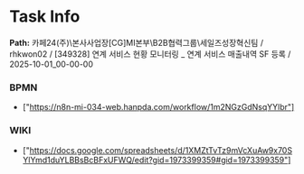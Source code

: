 # Task Info

**Path:** 카페24(주)\본사사업장\[CG]MI본부\B2B협력그룹\세일즈성장혁신팀 / rhkwon02 / [349328] 연계 서비스 현황 모니터링 _ 연계 서비스 매출내역 SF 등록 / 2025-10-01_00-00-00

### BPMN
- ["https://n8n-mi-034-web.hanpda.com/workflow/1m2NGzGdNsqYYlbr"]

### WIKI
- ["https://docs.google.com/spreadsheets/d/1XMZtTvTz9mVcXuAw9x70SYlYmd1duYLBBsBcBFxUFWQ/edit?gid=1973399359#gid=1973399359"]

